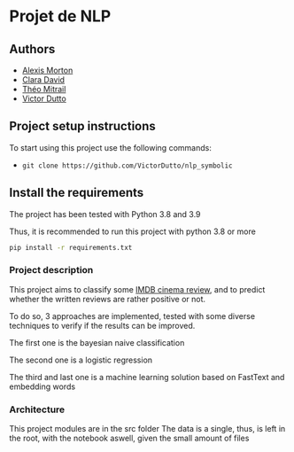 # Projet de NLP


## Authors
- [Alexis Morton](https://github.com/Ekusukaliba)
- [Clara David](https://github.com/ClaraMMD)
- [Théo Mitrail](https://github.com/TheoMtrl)
- [Victor Dutto](https://github.com/VictorDutto)

## Project setup instructions
To start using this project use the following commands:

- `git clone https://github.com/VictorDutto/nlp_symbolic`

## Install the requirements

The project has been tested with Python 3.8 and 3.9

Thus, it is recommended to run this project with python 3.8 or more
```bash
pip install -r requirements.txt
```

### Project description

This project aims to classify some [IMDB cinema review](https://keras.io/api/datasets/imdb), and to predict whether the written reviews are rather positive or not.

To do so, 3 approaches are implemented, tested with some diverse techniques to verify if the results can be improved.

The first one is the bayesian naive classification

The second one is a logistic regression

The third and last one is a machine learning solution based on FastText and embedding words

### Architecture

This project modules are in the src folder
The data is a single, thus, is left in the root, with the notebook aswell, given the small amount of files